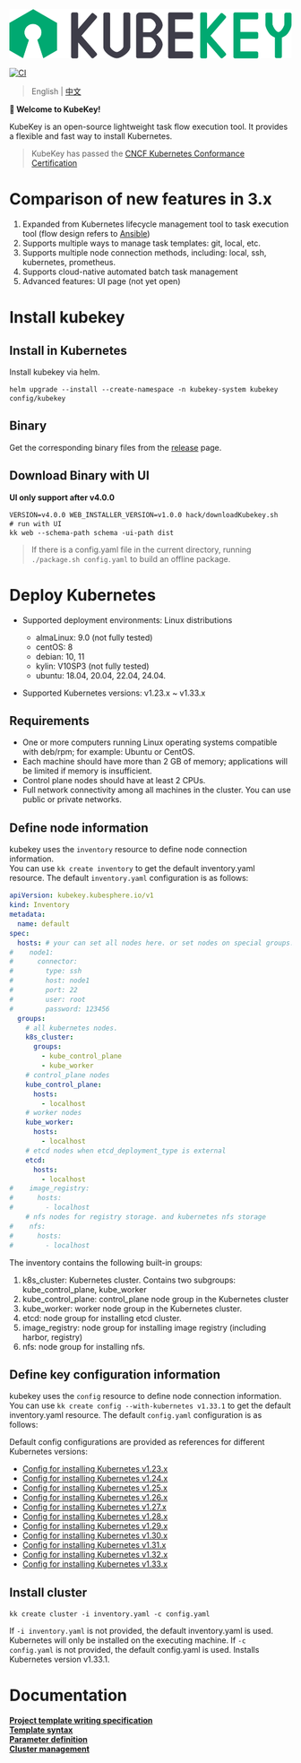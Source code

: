 <div align=center><img src="docs/images/kubekey-logo.svg?raw=true"></div>

[![CI](https://github.com/kubesphere/kubekey/workflows/GolangCILint/badge.svg?branch=main&event=push)](https://github.com/kubesphere/kubekey/actions/workflows/golangci-lint.yaml?query=event%3Apush+branch%3Amain+workflow%3ACI)

> English | [中文](README_zh-CN.md)

**👋 Welcome to KubeKey!**

KubeKey is an open-source lightweight task flow execution tool. It provides a flexible and fast way to install Kubernetes.

> KubeKey has passed the [CNCF Kubernetes Conformance Certification](https://www.cncf.io/certification/software-conformance/)

# Comparison of new features in 3.x
1. Expanded from Kubernetes lifecycle management tool to task execution tool (flow design refers to [Ansible](https://github.com/ansible/ansible))
2. Supports multiple ways to manage task templates: git, local, etc.
3. Supports multiple node connection methods, including: local, ssh, kubernetes, prometheus.
4. Supports cloud-native automated batch task management
5. Advanced features: UI page (not yet open)

# Install kubekey

## Install in Kubernetes
Install kubekey via helm.
```shell
helm upgrade --install --create-namespace -n kubekey-system kubekey config/kubekey
```

## Binary
Get the corresponding binary files from the [release](https://github.com/kubesphere/kubekey/releases) page.

## Download Binary with UI

**UI only support after v4.0.0**

```shell
VERSION=v4.0.0 WEB_INSTALLER_VERSION=v1.0.0 hack/downloadKubekey.sh
# run with UI
kk web --schema-path schema -ui-path dist
```
> If there is a config.yaml file in the current directory, running `./package.sh config.yaml` to build an offline package.

# Deploy Kubernetes

- Supported deployment environments: Linux distributions
    - almaLinux: 9.0 (not fully tested)
    - centOS: 8
    - debian: 10, 11
    - kylin: V10SP3 (not fully tested)
    - ubuntu: 18.04, 20.04, 22.04, 24.04.

- Supported Kubernetes versions: v1.23.x ~ v1.33.x

## Requirements

- One or more computers running Linux operating systems compatible with deb/rpm; for example: Ubuntu or CentOS.
- Each machine should have more than 2 GB of memory; applications will be limited if memory is insufficient.
- Control plane nodes should have at least 2 CPUs.
- Full network connectivity among all machines in the cluster. You can use public or private networks.

## Define node information

kubekey uses the `inventory` resource to define node connection information.    
You can use `kk create inventory` to get the default inventory.yaml resource. The default `inventory.yaml` configuration is as follows:    
```yaml
apiVersion: kubekey.kubesphere.io/v1
kind: Inventory
metadata:
  name: default
spec:
  hosts: # your can set all nodes here. or set nodes on special groups.
#    node1:
#      connector:
#        type: ssh
#        host: node1
#        port: 22
#        user: root
#        password: 123456
  groups:
    # all kubernetes nodes.
    k8s_cluster:
      groups:
        - kube_control_plane
        - kube_worker
    # control_plane nodes
    kube_control_plane:
      hosts:
        - localhost
    # worker nodes
    kube_worker:
      hosts:
        - localhost
    # etcd nodes when etcd_deployment_type is external
    etcd:
      hosts:
        - localhost
#    image_registry:
#      hosts:
#        - localhost
    # nfs nodes for registry storage. and kubernetes nfs storage
#    nfs:
#      hosts:
#        - localhost

```
The inventory contains the following built-in groups:
1. k8s_cluster: Kubernetes cluster. Contains two subgroups: kube_control_plane, kube_worker
2. kube_control_plane: control_plane node group in the Kubernetes cluster
3. kube_worker: worker node group in the Kubernetes cluster.
4. etcd: node group for installing etcd cluster.
5. image_registry: node group for installing image registry (including harbor, registry)
6. nfs: node group for installing nfs.

## Define key configuration information

kubekey uses the `config` resource to define node connection information.    
You can use `kk create config --with-kubernetes v1.33.1` to get the default inventory.yaml resource. The default `config.yaml` configuration is as follows:    

Default config configurations are provided as references for different Kubernetes versions:
- [Config for installing Kubernetes v1.23.x](builtin/core/defaults/config/v1.23.yaml)
- [Config for installing Kubernetes v1.24.x](builtin/core/defaults/config/v1.24.yaml)  
- [Config for installing Kubernetes v1.25.x](builtin/core/defaults/config/v1.25.yaml)
- [Config for installing Kubernetes v1.26.x](builtin/core/defaults/config/v1.26.yaml)
- [Config for installing Kubernetes v1.27.x](builtin/core/defaults/config/v1.27.yaml)
- [Config for installing Kubernetes v1.28.x](builtin/core/defaults/config/v1.28.yaml)
- [Config for installing Kubernetes v1.29.x](builtin/core/defaults/config/v1.29.yaml)
- [Config for installing Kubernetes v1.30.x](builtin/core/defaults/config/v1.30.yaml)
- [Config for installing Kubernetes v1.31.x](builtin/core/defaults/config/v1.31.yaml)
- [Config for installing Kubernetes v1.32.x](builtin/core/defaults/config/v1.32.yaml)
- [Config for installing Kubernetes v1.33.x](builtin/core/defaults/config/v1.33.yaml)

## Install cluster
```shell
kk create cluster -i inventory.yaml -c config.yaml
```
If `-i inventory.yaml` is not provided, the default inventory.yaml is used. Kubernetes will only be installed on the executing machine.
If `-c config.yaml` is not provided, the default config.yaml is used. Installs Kubernetes version v1.33.1.

# Documentation
**[Project template writing specification](docs/en/001-project.md)**  
**[Template syntax](docs/en/101-syntax.md)**  
**[Parameter definition](docs/en/201-variable.md)**    
**[Cluster management](docs/en/core/README.md)**    


